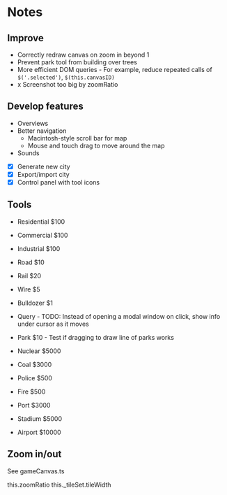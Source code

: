 # Notes

## Improve

- Correctly redraw canvas on zoom in beyond 1
- Prevent park tool from building over trees
- More efficient DOM queries - For example, reduce repeated calls of `$('.selected')`, `$(this.canvasID)`
- x Screenshot too big by zoomRatio

## Develop features

- Overviews
- Better navigation
  - Macintosh-style scroll bar for map
  - Mouse and touch drag to move around the map 
- Sounds
- [x] Generate new city
- [x] Export/import city
- [x] Control panel with tool icons

## Tools

- Residential $100
- Commercial $100
- Industrial $100
- Road $10
- Rail $20
- Wire $5
- Bulldozer $1
- Query - TODO: Instead of opening a modal window on click, show info under cursor as it moves

- Park $10 - Test if dragging to draw line of parks works
- Nuclear $5000
- Coal $3000
- Police $500
- Fire $500

- Port $3000
- Stadium $5000
- Airport $10000


## Zoom in/out

See gameCanvas.ts

this.zoomRatio
this._tileSet.tileWidth
